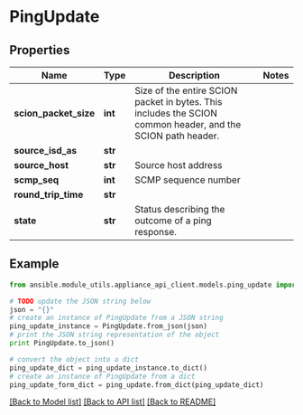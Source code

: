 # PingUpdate


## Properties
Name | Type | Description | Notes
------------ | ------------- | ------------- | -------------
**scion_packet_size** | **int** | Size of the entire SCION packet in bytes. This includes the SCION common header, and the SCION path header. | 
**source_isd_as** | **str** |  | 
**source_host** | **str** | Source host address | 
**scmp_seq** | **int** | SCMP sequence number | 
**round_trip_time** | **str** |  | 
**state** | **str** | Status describing the outcome of a ping response. | 

## Example

```python
from ansible.module_utils.appliance_api_client.models.ping_update import PingUpdate

# TODO update the JSON string below
json = "{}"
# create an instance of PingUpdate from a JSON string
ping_update_instance = PingUpdate.from_json(json)
# print the JSON string representation of the object
print PingUpdate.to_json()

# convert the object into a dict
ping_update_dict = ping_update_instance.to_dict()
# create an instance of PingUpdate from a dict
ping_update_form_dict = ping_update.from_dict(ping_update_dict)
```
[[Back to Model list]](../README.md#documentation-for-models) [[Back to API list]](../README.md#documentation-for-api-endpoints) [[Back to README]](../README.md)


